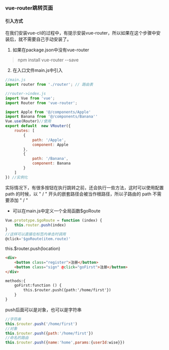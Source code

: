 ### vue-router跳转页面
#### 引入方式
在我们安装vue-cli的过程中，有提示安装vue-router，所以如果在这个步骤中安装后，就不需要自己手动安装了。
1. 如果在package.json中没有vue-router
> npm install vue-router --save
2. 在入口文件main.js中引入
```javascript
//main.js
import router from './router'; // 路由表

//router->index.js
import Vue from 'vue';
import Router from 'vue-router';

import Apple from '@/components/Apple'
import Banana from '@/components/Banana'' 
Vue.use(Router)//使用
export default  new VRouter({
	routes: [
		{
			path: '/Apple',
			component: Apple
		},
		{
			path: '/Banana',
			component: Banana
		}
	]
}) //实例化
```
实际情况下，有很多按钮在执行跳转之前，还会执行一些方法，这时可以使用配置 path 的时候，以 " / " 开头的嵌套路径会被当作根路径，所以子路由的 path 不需要添加 " / "
+ 可以在main.js中定义一个全局函数$goRoute
```javascript
Vue.prototype.$goRoute = function (index) {
    this.router.push(index)
}
//这样可以直接在标签内单击时调用
@click='$goRoute(item.route)'
```
this.$router.push(location)

```html
<div>
    <button class="register">注册</button>
    <button class="sign" @click="goFirst">注册</button>
</div>

methods:{
    goFirst:function () {
        this.$router.push({path:'/home/first'})
    }
}
```
push后面可以是对象，也可以是字符串
```javascript
//字符串
this.$router.push('/home/first')
//对象
this.$router.push({path:'/home/first'})
//命名的路由
this.$router.push({name:'home',params:{userId:wise}})
```